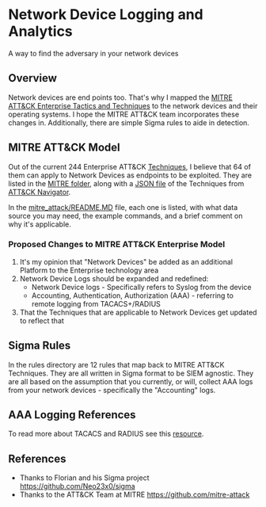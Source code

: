 # Network Device Logging and Analytics
A way to find the adversary in your network devices

## Overview
Network devices are end points too. That's why I mapped the [MITRE ATT&CK Enterprise Tactics and Techniques](https://attack.mitre.org/tactics/enterprise/) to the network devices and their operating systems. I hope the MITRE ATT&CK team incorporates these changes in. Additionally, there are simple Sigma rules to aide in detection.

## MITRE ATT&CK Model
Out of the current 244 Enterprise ATT&CK [Techniques](https://attack.mitre.org/techniques/enterprise/), I believe that 64 of them can apply to Network Devices as endpoints to be exploited. They are listed in the [MITRE folder](mitre_attack), along with a [JSON file](mitre_attack/Network_Device_Techniques.json) of the Techniques from [ATT&CK Navigator](https://mitre-attack.github.io/attack-navigator/enterprise/).

In the [mitre_attack/README.MD](mitre_attack/README.md) file, each one is listed, with what data source you may need, the example commands, and a brief comment on why it's applicable.

### Proposed Changes to MITRE ATT&CK Enterprise Model
1. It's my opinion that "Network Devices" be added as an additional Platform to the Enterprise technology area
2. Network Device Logs should be expanded and redefined:
    * Network Device logs - Specifically refers to Syslog from the device
    * Accounting, Authentication, Authorization (AAA) - referring to remote logging from TACACS+/RADIUS
3. That the Techniques that are applicable to Network Devices get updated to reflect that

## Sigma Rules
In the rules directory are 12 rules that map back to MITRE ATT&CK Techniques. They are all written in Sigma format to be SIEM agnostic. They are all based on the assumption that you currently, or will, collect AAA logs from your network devices - specifically the "Accounting" logs.

## AAA Logging References
To read more about TACACS and RADIUS see this [resource](https://tacacs.net/docs/TACACS_Advantages.pdf).

## References
* Thanks to Florian and his Sigma project https://github.com/Neo23x0/sigma
* Thanks to the ATT&CK Team at MITRE https://github.com/mitre-attack